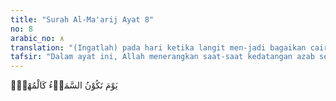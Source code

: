 ```yaml
---
title: "Surah Al-Ma'arij Ayat 8"
no: 8
arabic_no: ٨
translation: "(Ingatlah) pada hari ketika langit men-jadi bagaikan cairan tembaga, "
tafsir: "Dalam ayat ini, Allah menerangkan saat-saat kedatangan azab serta keadaan manusia waktu itu. Azab datang kepada orang kafir pada waktu langit hancur luluh, seperti perak yang mencair karena dipanaskan, dan pada saat gunung-gunung hancur bertaburan, seakan-akan bulu-bulu burung yang sedang beterbangan karena hembusan angin. Kebingungan dan penderitaan dihadapi manusia pada waktu itu. Masing-masing tidak dapat menolong orang lain, tidak seorang pun teman akrab yang menanyakan temannya, sedangkan mereka melihat dan mengetahui penderitaan temannya itu."
---
```

يَوْمَ تَكُوْنُ السَّمَاۤءُ كَالْمُهْلِۙ